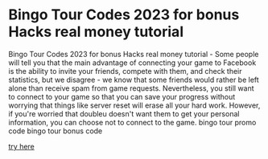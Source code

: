 # Bingo Tour Codes 2023 for bonus Hacks real money tutorial

Bingo Tour Codes 2023 for bonus Hacks real money tutorial - Some people will tell you that the main advantage of connecting your game to Facebook is the ability to invite your friends, compete with them, and check their statistics, but we disagree - we know that some friends would rather be left alone than receive spam from game requests. Nevertheless, you still want to connect to your game so that you can save your progress without worrying that things like server reset will erase all your hard work. However, if you're worried that doubleu doesn't want them to get your personal information, you can choose not to connect to the game. bingo tour promo code bingo tour bonus code

<a href="https://www.start.gg/user/69535f10">try here</a>
